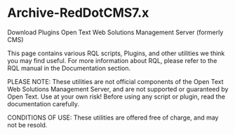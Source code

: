 # Archive-RedDotCMS7.x

Download Plugins
Open Text Web Solutions Management Server (formerly CMS)

This page contains various RQL scripts, Plugins, and other utilities we think you may find useful. For more information about RQL, please refer to the RQL manual in the Documentation section.

PLEASE NOTE:
These utilities are not official components of the Open Text Web Solutions Management Server, and are not supported or guaranteed by Open Text. Use at your own risk! Before using any script or plugin, read the documentation carefully.

CONDITIONS OF USE:
These utilities are offered free of charge, and may not be resold.
